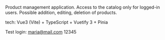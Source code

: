 Product management application. Access to the catalog only for logged-in users. Possible addition, editing, deletion of products. 

tech:
Vue3 (Vite) + TypeScript + Vuetify 3 + Pinia

Test login:
maria@mail.com
12345